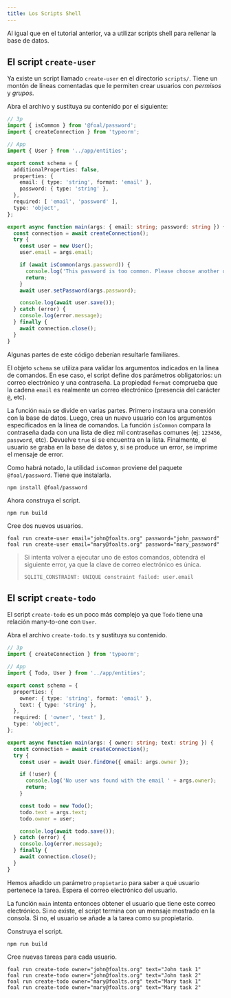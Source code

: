 ```yaml
---
title: Los Scripts Shell
---
```


Al igual que en el tutorial anterior, va a utilizar scripts shell para rellenar la base de datos.

## El script `create-user`

Ya existe un script llamado `create-user` en el directorio `scripts/`. Tiene un montón de líneas comentadas que le permiten crear usuarios con *permisos* y *grupos*.

Abra el archivo y sustituya su contenido por el siguiente:

```typescript
// 3p
import { isCommon } from '@foal/password';
import { createConnection } from 'typeorm';

// App
import { User } from '../app/entities';

export const schema = {
  additionalProperties: false,
  properties: {
    email: { type: 'string', format: 'email' },
    password: { type: 'string' },
  },
  required: [ 'email', 'password' ],
  type: 'object',
};

export async function main(args: { email: string; password: string }) {
  const connection = await createConnection();
  try {
    const user = new User();
    user.email = args.email;

    if (await isCommon(args.password)) {
      console.log('This password is too common. Please choose another one.');
      return;
    }
    await user.setPassword(args.password);

    console.log(await user.save());
  } catch (error) {
    console.log(error.message);
  } finally {
    await connection.close();
  }
}

```

Algunas partes de este código deberían resultarle familiares.

El objeto `schema` se utiliza para validar los argumentos indicados en la línea de comandos. En ese caso, el script define dos parámetros obligatorios: un correo electrónico y una contraseña. La propiedad `format` comprueba que la cadena `email` es realmente un correo electrónico (presencia del carácter `@`, etc). 

La función `main` se divide en varias partes. Primero instaura una conexión con la base de datos. Luego, crea un nuevo usuario con los argumentos especificados en la línea de comandos. La función `isCommon` compara la contraseña dada con una lista de diez mil contraseñas comunes (ej: `123456`, `password`, etc). Devuelve `true` si se encuentra en la lista. Finalmente, el usuario se graba en la base de datos y, si se produce un error, se imprime el mensaje de error.

Como habrá notado, la utilidad `isCommon` proviene del paquete `@foal/password`. Tiene que instalarla.

```
npm install @foal/password
```

Ahora construya el script.

```
npm run build
```

Cree dos nuevos usuarios.

```
foal run create-user email="john@foalts.org" password="john_password"
foal run create-user email="mary@foalts.org" password="mary_password"
```

> Si intenta volver a ejecutar uno de estos comandos, obtendrá el siguiente error, ya que la clave de correo electrónico es única.
>
> `SQLITE_CONSTRAINT: UNIQUE constraint failed: user.email`

## El script `create-todo`

El script `create-todo` es un poco más complejo ya que `Todo` tiene una relación many-to-one con `User`.

Abra el archivo `create-todo.ts` y sustituya su contenido.

```typescript
// 3p
import { createConnection } from 'typeorm';

// App
import { Todo, User } from '../app/entities';

export const schema = {
  properties: {
    owner: { type: 'string', format: 'email' },
    text: { type: 'string' },
  },
  required: [ 'owner', 'text' ],
  type: 'object',
};

export async function main(args: { owner: string; text: string }) {
  const connection = await createConnection();
  try {
    const user = await User.findOne({ email: args.owner });

    if (!user) {
      console.log('No user was found with the email ' + args.owner);
      return;
    }

    const todo = new Todo();
    todo.text = args.text;
    todo.owner = user;

    console.log(await todo.save());
  } catch (error) {
    console.log(error.message);
  } finally {
    await connection.close();
  }
}

```

Hemos añadido un parámetro `propietario` para saber a qué usuario pertenece la tarea. Espera el correo electrónico del usuario.

La función `main` intenta entonces obtener el usuario que tiene este correo electrónico. Si no existe, el script termina con un mensaje mostrado en la consola. Si no, el usuario se añade a la tarea como su propietario.

Construya el script.

```
npm run build
```

Cree nuevas tareas para cada usuario.

```
foal run create-todo owner="john@foalts.org" text="John task 1"
foal run create-todo owner="john@foalts.org" text="John task 2"
foal run create-todo owner="mary@foalts.org" text="Mary task 1"
foal run create-todo owner="mary@foalts.org" text="Mary task 2"
```
